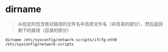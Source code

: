 # dirname
> 从给定的包含绝对路径的文件名中去除文件名（非目录的部分），然后返回剩下的路径（目录的部分）

```
dirname /etc/sysconfig/network-scripts/ifcfg-eth0
/etc/sysconfig/network-scripts
```
